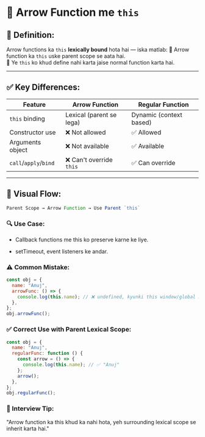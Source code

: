 # 🔹 Arrow Function me `this`

## 📌 Definition:
Arrow functions ka `this` **lexically bound** hota hai — iska matlab:
🔹 Arrow function ka `this` uske parent scope se aata hai.  
🔹 Ye `this` ko khud define nahi karta jaise normal function karta hai.

---

## ✅ Key Differences:

| Feature                      | Arrow Function              | Regular Function            |
|-----------------------------|-----------------------------|-----------------------------|
| `this` binding              | Lexical (parent se lega)    | Dynamic (context based)     |
| Constructor use            | ❌ Not allowed              | ✅ Allowed                   |
| Arguments object            | ❌ Not available            | ✅ Available                 |
| `call`/`apply`/`bind`       | ❌ Can't override `this`    | ✅ Can override              |

---

## 🧠 Visual Flow:

```js
Parent Scope → Arrow Function → Use Parent `this`
```

### 🔍 Use Case:
- Callback functions me this ko preserve karne ke liye.

- setTimeout, event listeners ke andar.

### ⚠️ Common Mistake:
```js
const obj = {
  name: "Anuj",
  arrowFunc: () => {
    console.log(this.name); // ❌ undefined, kyunki this window/global hai
  },
};
obj.arrowFunc();
```

### ✅ Correct Use with Parent Lexical Scope:
```js
const obj = {
  name: "Anuj",
  regularFunc: function () {
    const arrow = () => {
      console.log(this.name); // ✅ "Anuj"
    };
    arrow();
  },
};
obj.regularFunc();
```

### 💬 Interview Tip:
"Arrow function ka this khud ka nahi hota, yeh surrounding lexical scope se inherit karta hai."

